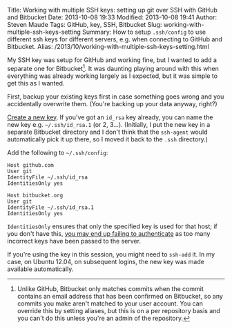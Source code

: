 Title: Working with multiple SSH keys: setting up git over SSH with GitHub and Bitbucket
Date: 2013-10-08 19:33
Modified: 2013-10-08 19:41
Author: Steven Maude
Tags: GitHub, key, SSH, Bitbucket
Slug: working-with-multiple-ssh-keys-setting
Summary: How to setup `.ssh/config` to use different ssh keys for different servers, e.g. when connecting to GitHub and Bitbucket.
Alias: /2013/10/working-with-multiple-ssh-keys-setting.html

My SSH key was setup for GitHub and working fine, but I wanted to add a
separate one for Bitbucket[^1]. It was daunting playing around with this
when everything was already working largely as I expected, but it was
simple to get this as I wanted.

First, backup your existing keys first in case something goes wrong and
you accidentally overwrite them. (You're backing up your data anyway,
right?)

[Create a new
key](https://help.github.com/articles/generating-ssh-keys). If you've
got an `id_rsa` key already, you can name the new key e.g.
`~/.ssh/id_rsa.1` (or 2, 3…). (Initially, I put the new key in a
separate Bitbucket directory and I don't think that the `ssh-agent` would
automatically pick it up there, so I moved it back to the `.ssh`
directory.)

Add the following to `~/.ssh/config`:

```shell
Host github.com
User git
IdentityFile ~/.ssh/id_rsa
IdentitiesOnly yes

Host bitbucket.org
User git
IdentityFile ~/.ssh/id_rsa.1
IdentitiesOnly yes
```

`IdentitiesOnly`
ensures that only the specified key is used for that host; if you don't
have this, [you may end up failing to
authenticate](http://superuser.com/questions/187779/too-many-authentication-failures-for-username)
as too many incorrect keys have been passed to the server.

If you're using the key in this session, you might need to `ssh-add` it.
In my case, on Ubuntu 12.04, on subsequent logins, the new key was made
available automatically.

[^1]: Unlike GitHub, Bitbucket only matches commits when the commit contains
an email address that has been confirmed on Bitbucket, so any commits
you make aren't matched to your user account. You can override this by
setting aliases, but this is on a per repository basis and you can't do
this unless you're an admin of the repository.
